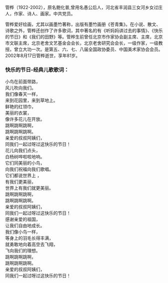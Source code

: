 

管桦（1922-2002），原名鲍化普,曾用名愚公后人，河北省丰润县三女河乡女过庄人，作家、诗人、画家。中共党员。

管桦爱好绘画，尤其以画墨竹著称，出版有墨竹画册《苍青集》。在小说、散文、诗歌之外，管桦还创作了许多歌词，其中著名的有《听妈妈讲过去的事情》、《快乐的节日》和《我们的田野》等。管桦生前曾任北京市作家协会副主席、主席，北京市文联主席，北京老舍文艺基金会会长，北京老舍研究会会长，一级作家，一级教授。曾立大功一次。是第五、六、七、八届全国政协委员、中国美术家协会会员。2002年8月17日管桦逝世，享年81岁。

### 快乐的节日-经典儿歌歌词：

小鸟在前面带路，  
风儿吹向我们。  
我们像春天一样，  
来到花园里，来到草地上。  
鲜艳的红领巾，  
美丽的衣裳，  
像许多花儿在开放。  
跳啊跳啊跳啊，  
跳啊跳啊跳啊。  
亲爱的叔叔阿姨们，  
同我们一起过呀过这快乐的节日！  
花儿向我们点头，  
白杨树哗啦啦地响。  
它们同美丽的小鸟，  
向我们祝福向我们歌唱。  
它们都说世界上 ，  
有我们更美丽，  
世界上有我们就更美丽。  
跳啊跳啊跳啊，  
跳啊跳啊跳啊。  
亲爱的叔叔阿姨们，  
同我们一起过呀过这快乐的节日！  
感谢亲爱的祖国，  
让我们自由地成长。  
我们像小鸟一样，  
等身上的羽毛长得丰满，  
就勇敢地向着高空去飞翔，  
飞向我们的理想。  
跳啊跳啊跳啊，  
跳啊跳啊跳啊。  
亲爱的叔叔阿姨们，  
同我们一起过呀过这快乐的节日！

